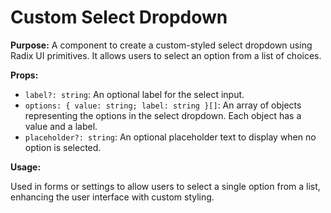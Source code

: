 # Custom Select Dropdown

**Purpose:** A component to create a custom-styled select dropdown using Radix UI primitives. It allows users to select an option from a list of choices.

**Props:**

- `label?: string`: An optional label for the select input.
- `options: { value: string; label: string }[]`: An array of objects representing the options in the select dropdown. Each object has a value and a label.
- `placeholder?: string`: An optional placeholder text to display when no option is selected.

**Usage:**

Used in forms or settings to allow users to select a single option from a list, enhancing the user interface with custom styling.